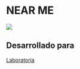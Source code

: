 # NEAR ME


<img src="https://images.unsplash.com/photo-1462024095154-899fa94b875d?ixlib=rb-0.3.5&ixid=eyJhcHBfaWQiOjEyMDd9&s=04e65fc88c26c07adac8cf03a7364263&auto=format&fit=crop&w=750&q=80">

## Desarrollado para

[Laboratoria](http://www.laboratoria.la/)
